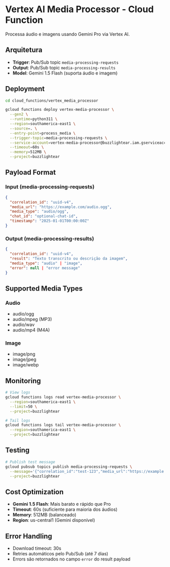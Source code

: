 # Vertex AI Media Processor - Cloud Function

Processa áudio e imagens usando Gemini Pro via Vertex AI.

## Arquitetura

- **Trigger**: Pub/Sub topic `media-processing-requests`
- **Output**: Pub/Sub topic `media-processing-results`
- **Model**: Gemini 1.5 Flash (suporta áudio e imagem)

## Deployment

```bash
cd cloud_functions/vertex_media_processor

gcloud functions deploy vertex-media-processor \
  --gen2 \
  --runtime=python311 \
  --region=southamerica-east1 \
  --source=. \
  --entry-point=process_media \
  --trigger-topic=media-processing-requests \
  --service-account=vertex-media-processor@buzzlightear.iam.gserviceaccount.com \
  --timeout=60s \
  --memory=512MB \
  --project=buzzlightear
```

## Payload Format

### Input (media-processing-requests)
```json
{
  "correlation_id": "uuid-v4",
  "media_url": "https://example.com/audio.ogg",
  "media_type": "audio/ogg",
  "chat_id": "optional-chat-id",
  "timestamp": "2025-01-01T00:00:00Z"
}
```

### Output (media-processing-results)
```json
{
  "correlation_id": "uuid-v4",
  "result": "Texto transcrito ou descrição da imagem",
  "media_type": "audio" | "image",
  "error": null | "error message"
}
```

## Supported Media Types

### Audio
- audio/ogg
- audio/mpeg (MP3)
- audio/wav
- audio/mp4 (M4A)

### Image
- image/png
- image/jpeg
- image/webp

## Monitoring

```bash
# View logs
gcloud functions logs read vertex-media-processor \
  --region=southamerica-east1 \
  --limit=50 \
  --project=buzzlightear

# Tail logs
gcloud functions logs tail vertex-media-processor \
  --region=southamerica-east1 \
  --project=buzzlightear
```

## Testing

```bash
# Publish test message
gcloud pubsub topics publish media-processing-requests \
  --message='{"correlation_id":"test-123","media_url":"https://example.com/test.ogg","media_type":"audio/ogg","timestamp":"2025-01-01T00:00:00Z"}' \
  --project=buzzlightear
```

## Cost Optimization

- **Gemini 1.5 Flash**: Mais barato e rápido que Pro
- **Timeout**: 60s (suficiente para maioria dos áudios)
- **Memory**: 512MB (balanceado)
- **Region**: us-central1 (Gemini disponível)

## Error Handling

- Download timeout: 30s
- Retries automáticos pelo Pub/Sub (até 7 dias)
- Errors são retornados no campo `error` do result payload
